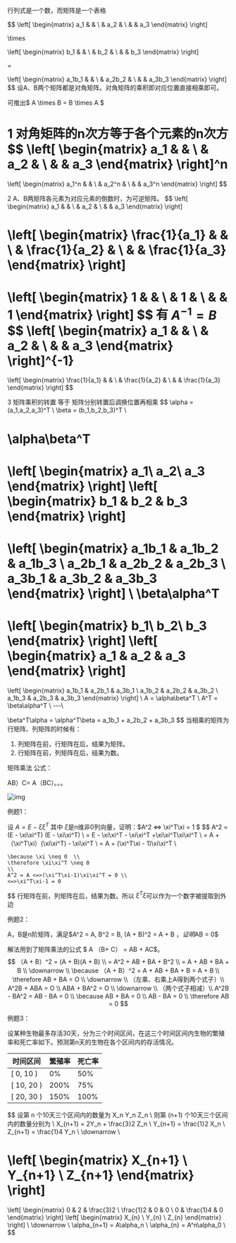 行列式是一个数，而矩阵是一个表格


$$
\left[
 \begin{matrix}
   a_1 &  &  \\
    & a_2 &  \\
    &  & a_3
  \end{matrix}
  \right]
  
 \times 
 
  \left[
 \begin{matrix}
   b_1 &  &  \\
    & b_2 &  \\
    &  & b_3
  \end{matrix}
  \right]
  
  =
  
   \left[
 \begin{matrix}
   a_1b_1 &  &  \\
    & a_2b_2 &  \\
    &  & a_3b_3
  \end{matrix}
  \right]
$$
设A、B两个矩阵都是对角矩阵。对角矩阵的乘积即对应位置直接相乘即可。

可推出$ A \times B = B \times A $ 



1 对角矩阵的n次方等于各个元素的n次方
$$
\left[
 \begin{matrix}
   a_1 &  &  \\
    & a_2 &  \\
    &  & a_3
  \end{matrix}
  \right]^n
  =
  \left[
 \begin{matrix}
   a_1^n &  &  \\
    & a_2^n &  \\
    &  & a_3^n
  \end{matrix}
  \right]
$$


2 A、B两矩阵各元素为对应元素的倒数时，为可逆矩阵。
$$
\left[
 \begin{matrix}
   a_1 &  &  \\
    & a_2 &  \\
    &  & a_3
  \end{matrix}
  \right]
  
  \left[
 \begin{matrix}
   \frac{1}{a_1} &  &  \\
    & \frac{1}{a_2} &  \\
    &  & \frac{1}{a_3}
  \end{matrix}
  \right]
  =
  \left[
 \begin{matrix}
   1 &  &  \\
    & 1 &  \\
    &  & 1
  \end{matrix}
  \right]
$$
有 $A^{-1} = B$ 
$$
\left[
 \begin{matrix}
   a_1 &  &  \\
    & a_2 &  \\
    &  & a_3
  \end{matrix}
  \right]^{-1}
  =
  \left[
 \begin{matrix}
   \frac{1}{a_1} &  &  \\
    & \frac{1}{a_2} &  \\
    &  & \frac{1}{a_3}
  \end{matrix}
  \right]
$$


3 矩阵乘积的转置 等于 矩阵分别转置后调换位置再相乘
$$
\alpha = (a_1,a_2,a_3)^T \\
\beta = (b_1,b_2,b_3)^T \\

\alpha\beta^T 
= 
\left[
 \begin{matrix}
   a_1\\
   a_2\\
   a_3
  \end{matrix}
  \right]
  \left[
 \begin{matrix}
   b_1 & b_2 & b_3
  \end{matrix}
  \right] 
  =
  \left[
 \begin{matrix}
   a_1b_1 & a_1b_2 & a_1b_3 \\
   a_2b_1 & a_2b_2 & a_2b_3 \\
   a_3b_1 & a_3b_2 & a_3b_3
  \end{matrix}
  \right]
  \\
  \beta\alpha^T 
= 
\left[
 \begin{matrix}
   b_1\\
   b_2\\
   b_3
  \end{matrix}
  \right]
  \left[
 \begin{matrix}
   a_1 & a_2 & a_3
  \end{matrix}
  \right] 
  =
  \left[
 \begin{matrix}
   a_1b_1 & a_2b_1 & a_3b_1 \\
   a_1b_2 & a_2b_2 & a_3b_2 \\
   a_1b_3 & a_2b_3 & a_3b_3
  \end{matrix}
  \right]
  \\
  A = \alpha\beta^T \\
  A^T = \beta\alpha^T \\
  ---\\
  
  \beta^T\alpha = \alpha^T\beta = a_1b_1 + a_2b_2 + a_3b_3
$$
当相乘的矩阵为行矩阵、列矩阵的时候有：

1. 列矩阵在前，行矩阵在后，结果为矩阵。
2. 行矩阵在前，列矩阵在后，结果为数。



矩阵乘法 公式：

AB）C= A（BC）。。。

![img](C:/Users/ZL0032/AppData/Local/YNote/data/weixinobU7VjnzO_xAtXfm4UdOFdCxjvQ4/f489c1b89bc14dc6abb68e2ccc1c42aa/clipboard.png)





例题1：

设 $A = E - \xi\xi^T$ 其中 $\xi$是n维非0列向量，证明：$A^2  <=> \xi^T\xi = 1          $
$$
A^2 = (E - \xi\xi^T) (E - \xi\xi^T) \\
    = E - \xi\xi^T - \xi\xi^T +\xi\xi^T\xi\xi^T \\
    = A + （\xi^T\xi）(\xi\xi^T) - \xi\xi^T \\
    = A + (\xi^T\xi - 1)\xi\xi^T \\
    
    \because \xi \neq 0  \\
    \therefore \xi\xi^T \neq 0
    \\
    A^2 = A <=>(\xi^T\xi-1)\xi\xi^T = 0 \\
    <=>\xi^T\xi-1 = 0
$$
行矩阵在前，列矩阵在后，结果为数。所以 $\xi^T\xi$可以作为一个数字被提取到外边



例题2：

A，B是n阶矩阵，满足$A^2 = A, B^2 = B, (A + B)^2 = A + B $，证明$AB = 0$

解法用到了矩阵乘法的公式 $ A （B+ C） = AB + AC$。
$$
（A + B）^2 = (A + B)(A + B) \\
= A^2 + AB + BA + B^2 \\
= A + AB + BA + B \\
\downarrow \\
\because （A + B）^2 = A + AB + BA + B = A + B \\
\therefore AB + BA = O \\
\downarrow \\
（左乘、右乘上A得到两个式子）\\ 
A^2B + ABA = O \\
ABA + BA^2 = O \\
\downarrow \\
（两个式子相减）\\ 
A^2B - BA^2 = AB - BA = 0 \\
\because AB + BA = 0 \\
AB - BA = 0 \\
\therefore AB = 0
$$


例题3：

设某种生物最多存活30天，分为三个时间区间，在这三个时间区间内生物的繁殖率和死亡率如下。预测第n天的生物在各个区间内的存活情况。

| 时间区间   | 繁殖率 | 死亡率 |
| ---------- | ------ | ------ |
| [ 0, 10 )  | 0%     | 50%    |
| [ 10, 20 ) | 200%   | 75%    |
| [ 20, 30 ) | 150%   | 100%   |

$$
设第 n 个10天三个区间内的数量为 X_n Y_n Z_n \\
则第 (n+1) 个10天三个区间内的数量分别为 \\
X_{n+1} = 2Y_n + \frac{3}2 Z_n \\ 
Y_{n+1} = \frac{1}2 X_n \\
Z_{n+1} = \frac{1}4 Y_n \\
\downarrow \\

  \left[
 \begin{matrix}
   X_{n+1}  \\
   Y_{n+1}  \\
   Z_{n+1} 
  \end{matrix}
  \right]
=
  \left[
 \begin{matrix}
   0 & 2 & \frac{3}2 \\
   \frac{1}2 & 0 & 0 \\
   0 & \frac{1}4 & 0
  \end{matrix}
  \right]
    \left[
 \begin{matrix}
   X_{n}  \\
   Y_{n}  \\
   Z_{n} 
  \end{matrix}
  \right] \\
  \downarrow \\
  \alpha_{n+1} = A\alpha_n \\
  \alpha_{n} = A^n\alpha_0 \\
$$



